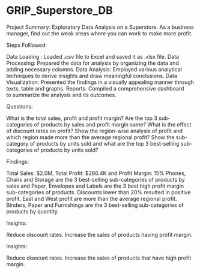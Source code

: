 # GRIP_Superstore_DB

Project Summary: Exploratory Data Analysis on a Superstore. As a business manager, find out the weak areas where you can work to make more profit.

Steps Folllowed:

Data Loading : Loaded .csv file to Excel and saved it as .xlsx file.
Data Processing: Prepared the data for analysis by organizing the data and adding necessary columns.
Data Analysis: Employed various analytical techniques to derive insights and draw meaningful conclusions.
Data Visualization: Presented the findings in a visually appealing manner through texts, table and graphs.
Reports: Compiled a comprehensive dashboard to summarize the analysis and its outcomes.

Questions:

What is the total sales, profit and profit margin?
Are the top 3 sub-categories of products by sales and profit margin same?
What is the effect of discount rates on profit?
Show the region-wise analysis of profit and which region made more than the average regional profit?
Show the sub-category of products by units sold and what are the top 3 best-selling sub-categories of products by units sold?

Findings:

Total Sales: $2.0M, Total Profit: $286.4K and Profit Margin: 15%
Phones, Chairs and Storage are the 3 best-selling sub-categories of products by sales and Paper, Envelopes and Labels are the 3 best high profit margin sub-categories of products.
Discounts lower than 20% resulted in positive profit.
East and West profit are more than the average regional profit.
Binders, Paper and Furnishings are the 3 best-selling sub-categories of products by quantity.

Insights:

Reduce discount rates.
Increase the sales of products having profit margin.













Insights:

Reduce disocunt rates.
Increase the sales of products that have high profit margin.


